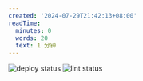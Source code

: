 ```yaml
---
created: '2024-07-29T21:42:13+08:00'
readTime:
  minutes: 0
  words: 20
  text: 1 分钟
---
```

![deploy status](https://github.com/mmach2000/mmach2000.github.io/actions/workflows/deploy.yml/badge.svg)
![lint status](https://github.com/mmach2000/mmach2000.github.io/actions/workflows/lint.yml/badge.svg)
